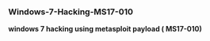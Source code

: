 <h3> Windows-7-Hacking-MS17-010</h3>

<b>windows 7 hacking using metasploit payload ( MS17-010)</b>
